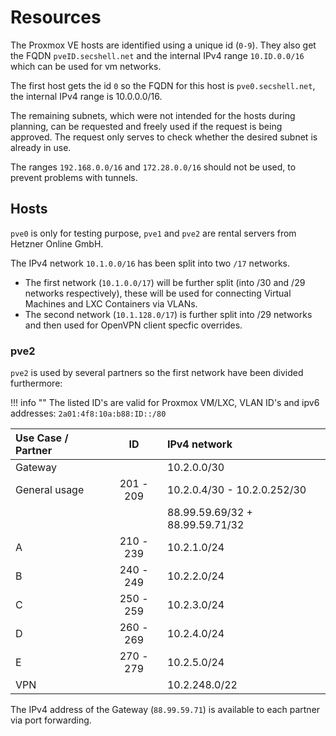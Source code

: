 # Resources

The Proxmox VE hosts are identified using a unique id (`0-9`). They also get the FQDN `pveID.secshell.net` and the internal IPv4 range `10.ID.0.0/16` which can be used for vm networks.

The first host gets the id `0` so the FQDN for this host is `pve0.secshell.net`, the internal IPv4 range is 10.0.0.0/16.

The remaining subnets, which were not intended for the hosts during planning, can be requested and freely used if the request is being approved.
The request only serves to check whether the desired subnet is already in use.

The ranges `192.168.0.0/16` and `172.28.0.0/16` should not be used, to prevent problems with tunnels.

## Hosts
`pve0` is only for testing purpose, `pve1` and `pve2` are rental servers from Hetzner Online GmbH.

The IPv4 network `10.1.0.0/16` has been split into two `/17` networks.

- The first network (`10.1.0.0/17`) will be further split (into /30 and /29 networks respectively), these will be used for connecting Virtual Machines and LXC Containers via VLANs.
- The second network (`10.1.128.0/17`) is further split into /29 networks and then used for OpenVPN client specfic overrides. 

### pve2
`pve2` is used by several partners so the first network have been divided furthermore:

!!! info ""
    The listed ID's are valid for Proxmox VM/LXC, VLAN ID's and ipv6 addresses: <code>2a01:4f8:10a:b88:ID::/80</code>


| Use Case / Partner                |      ID     | IPv4 network                                 |
|:----------------------------------|:-----------:|:---------------------------------------------|
| Gateway                           |             | 10.2.0.0/30                                  |
| General usage                     | 201  -  209 | 10.2.0.4/30 - 10.2.0.252/30                  |
|                                   |             | 88.99.59.69/32 + 88.99.59.71/32              |
| A                                 | 210  -  239 | 10.2.1.0/24                                  |
| B                                 | 240  -  249 | 10.2.2.0/24                                  |
| C                                 | 250  -  259 | 10.2.3.0/24                                  |
| D                                 | 260  -  269 | 10.2.4.0/24                                  |
| E                                 | 270  -  279 | 10.2.5.0/24                                  |
| VPN                               |             | 10.2.248.0/22                                |

The IPv4 address of the Gateway (`88.99.59.71`) is available to each partner via port forwarding.
